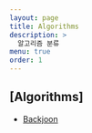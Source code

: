 ```yaml
---
layout: page
title: Algorithms
description: >
  알고리즘 분류
menu: true
order: 1
---
```


## [Algorithms]

* [Backjoon](/beakjoon/)


[Level별 풀이]: /solved/